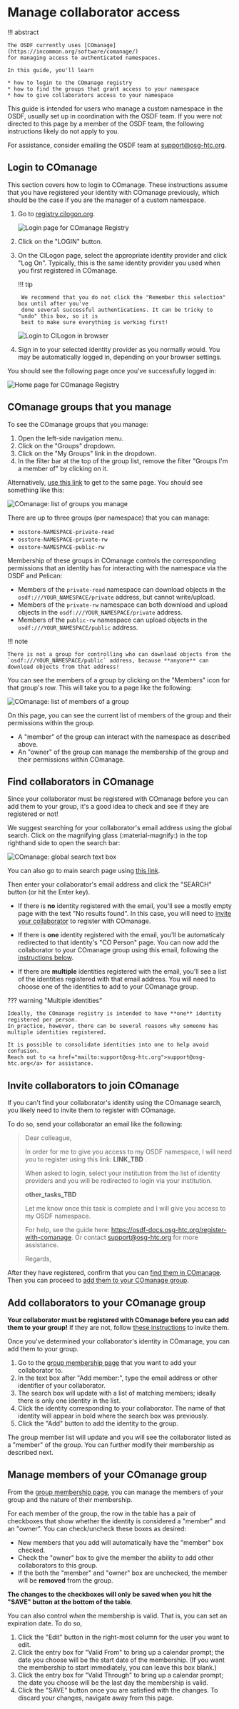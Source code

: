 # Manage collaborator access

!!! abstract

    The OSDF currently uses [COmanage](https://incommon.org/software/comanage/) 
    for managing access to authenticated namespaces.

    In this guide, you'll learn

    * how to login to the COmanage registry
    * how to find the groups that grant access to your namespace
    * how to give collaborators access to your namespace

This guide is intended for users who manage a custom namespace in the OSDF,
usually set up in coordination with the OSDF team.
If you were not directed to this page by a member of the OSDF team,
the following instructions likely do not apply to you.

For assistance, consider emailing the OSDF team at <a href="mailto:support@osg-htc.org">support@osg-htc.org</a>.

## Login to COmanage

This section covers how to login to COmanage.
These instructions assume that you have registered your identity with COmanage previously,
which should be the case if you are the manager of a custom namespace.

1. Go to [registry.cilogon.org](https://registry.cilogon.org).

    ![Login page for COmanage Registry](assets/comanage-registry-login.png)

2. Click on the "LOGIN" button.

3. On the CILogon page, select the appropriate identity provider and click "Log On".
    Typically, this is the same identity provider you used when you first registered in COmanage.

    !!! tip
    
        We recommend that you do not click the "Remember this selection" box until after you've
        done several successful authentications. It can be tricky to "undo" this box, so it is
        best to make sure everything is working first!

    ![Login to CILogon in browser](assets/osdf-upload-cilogon.png)

4. Sign in to your selected identity provider as you normally would.
    You may be automatically logged in, depending on your browser settings.

You should see the following page once you've successfully logged in:

![Home page for COmanage Registry](assets/comanage-registry-home.png)

## COmanage groups that you manage

To see the COmanage groups that you manage:

1. Open the left-side navigation menu.
2. Click on the "Groups" dropdown.
3. Click on the "My Groups" link in the dropdown.
4. In the filter bar at the top of the group list, remove the filter "Groups I'm a member of" by clicking on it.

Alternatively, [use this link](https://registry.cilogon.org/registry/co_groups/index/co:7/search.owner:1/op:search) to get to the same page.
You should see something like this:

![COmanage: list of groups you manage](assets/comanage-group-list.png)

There are up to three groups (per namespace) that you can manage:

* `osstore-NAMESPACE-private-read`
* `osstore-NAMESPACE-private-rw`
* `osstore-NAMESPACE-public-rw`

Membership of these groups in COmanage controls the corresponding permissions that an identity has for interacting with the namespace via the OSDF and Pelican:

* Members of the `private-read` namespace can download objects in the `osdf:///YOUR_NAMESPACE/private` address, but cannot write/upload.
* Members of the `private-rw` namespace can both download and upload objects in the `osdf:///YOUR_NAMESPACE/private` address.
* Members of the `public-rw` namespace can upload objects in the `osdf:///YOUR_NAMESPACE/public` address.

!!! note

    There is not a group for controlling who can download objects from the `osdf:///YOUR_NAMESPACE/public` address, because **anyone** can download objects from that address!

You can see the members of a group by clicking on the "Members" icon for that group's row.
This will take you to a page like the following:

![COmanage: list of members of a group](assets/comanage-group-members.png)

On this page, you can see the current list of members of the group and their permissions within the group.

* A "member" of the group can interact with the namespace as described above.
* An "owner" of the group can manage the membership of the group and their permissions within COmanage.

## Find collaborators in COmanage

Since your collaborator must be registered with COmanage before you can add them to your group,
it's a good idea to check and see if they are registered or not!

We suggest searching for your collaborator's email address using the global search.
Click on the magnifying glass (:material-magnify:) in the top righthand side to open the search bar:

![COmanage: global search text box](assets/comanage-global-search.png)

You can also go to main search page using [this link](https://registry.cilogon.org/registry/co_dashboards/search?q=&co=7).

Then enter your collaborator's email address and click the "SEARCH" button (or hit the Enter key).

* If there is **no** identity registered with the email, you'll see a mostly empty page with the text "No results found". 
    In this case, you will need to [invite your collaborator](#invite-collaborators-to-join-comanage) to register with COmanage.

* If there is **one** identity registered with the email, you'll be automaticaly redirected to that identity's "CO Person" page.
    You can now add the collaborator to your COmanage group using this email, following the [instructions below](#add-collaborators-to-your-comanage-group).

* If there are **multiple** identities registered with the email, you'll see a list of the identities registered with that email address.
    You will need to choose one of the identities to add to your COmanage group.

??? warning "Multiple identities"

    Ideally, the COmanage registry is intended to have **one** identity registered per person. 
    In practice, however, there can be several reasons why someone has multiple identities registered. 

    It is possible to consolidate identities into one to help avoid confusion.
    Reach out to <a href="mailto:support@osg-htc.org">support@osg-htc.org</a> for assistance.

## Invite collaborators to join COmanage

If you can't find your collaborator's identity using the COmanage search, you likely need to invite them to register with COmanage.

To do so, send your collaborator an email like the following:

> Dear colleague,
> 
> In order for me to give you access to my OSDF namespace, I will need you to register using this link: __LINK_TBD__ .
> 
> When asked to login, select your institution from the list of identity providers and you will be redirected to login via your institution.
> 
> __other_tasks_TBD__
> 
> Let me know once this task is complete and I will give you access to my OSDF namespace.
> 
> For help, see the guide here: https://osdf-docs.osg-htc.org/register-with-comanage.
> Or contact support@osg-htc.org for more assistance.
> 
> Regards,

After they have registered, confirm that you can [find them in COmanage](#find-collaborators-in-comanage).
Then you can proceed to [add them to your COmanage group](#add-collaborators-to-your-comanage-group).

## Add collaborators to your COmanage group

**Your collaborator must be registered with COmanage before you can add them to your group!**
If they are not, follow [these instructions](#invite-collaborators-to-join-comanage) to invite them.

Once you've determined your collaborator's identity in COmanage, you can add them to your group.

1. Go to the [group membership page](#comanage-groups-that-you-manage) that you want to add your collaborator to.
2. In the text box after "Add member:", type the email address or other identifier of your collaborator.
3. The search box will update with a list of matching members; ideally there is only one identity in the list.
4. Click the identity corresponding to your collaborator. The name of that identity will appear in bold where the search box was previously.
5. Click the "Add" button to add the identity to the group.

The group member list will update and you will see the collaborator listed as a "member" of the group.
You can further modify their membership as described next.

## Manage members of your COmanage group

From the [group membership page](#comanage-groups-that-you-manage), you can manage the members of your group and the nature of their membership.

For each member of the group, the row in the table has a pair of checkboxes that show whether the identity is considered a "member" and an "owner". 
You can check/uncheck these boxes as desired:

* New members that you add will automatically have the "member" box checked.
* Check the "owner" box to give the member the ability to add other collaborators to this group.
* If the both the "member" and "owner" box are unchecked, the member will be **removed** from the group.

**The changes to the checkboxes will only be saved when you hit the "SAVE" button at the bottom of the table**.

You can also control *when* the membership is valid. 
That is, you can set an expiration date.
To do so, 

1. Click the "Edit" button in the right-most column for the user you want to edit.
2. Click the entry box for "Valid From" to bring up a calendar prompt; the date you choose will be the start date of the membership.
    (If you want the membership to start immediately, you can leave this box blank.)
3. Click the entry box for "Valid Through" to bring up a calendar prompt; the date you choose will be the last day the membership is valid.
4. Click the "SAVE" button once you are satisfied with the changes. To discard your changes, navigate away from this page.

